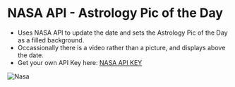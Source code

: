 <h1>NASA API - Astrology Pic of the Day</h1>

- Uses NASA API to update the date and sets the Astrology Pic of the Day as a filled background.
- Occassionally there is a video rather than a picture, and displays above the date.
- Get your own API Key here: <a href="https://api.nasa.gov/index.html#apply-for-an-api-key">NASA API KEY</a>


<img src="http://preview.ibb.co/f3GnGS/Nasa.jpg" alt="Nasa" border="0">

